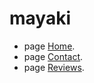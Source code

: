 # mayaki


- page [Home](https://rawgit.com/Vit05/mayaki/master/build/index.html).
- page [Contact](https://rawgit.com/Vit05/mayaki/master/build/contacts.html).
- page [Reviews](https://rawgit.com/Vit05/mayaki/master/build/reviews.html).

